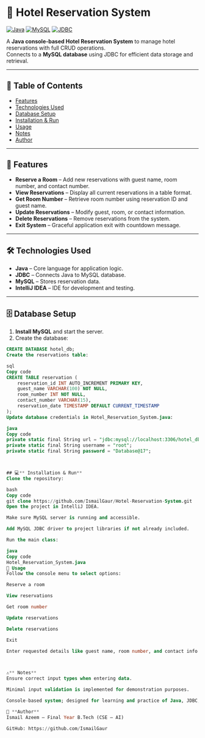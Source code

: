 # 🏨 Hotel Reservation System

[![Java](https://img.shields.io/badge/Java-17-orange?logo=java)](https://www.java.com/) 
[![MySQL](https://img.shields.io/badge/MySQL-8.0-blue?logo=mysql)](https://www.mysql.com/) 
[![JDBC](https://img.shields.io/badge/JDBC-Connector-blue)](https://docs.oracle.com/javase/tutorial/jdbc/)

A **Java console-based Hotel Reservation System** to manage hotel reservations with full CRUD operations.  
Connects to a **MySQL database** using JDBC for efficient data storage and retrieval.  

---

## 📌 Table of Contents

- [Features](#features)  
- [Technologies Used](#technologies-used)  
- [Database Setup](#database-setup)  
- [Installation & Run](#installation--run)  
- [Usage](#usage)   
- [Notes](#notes)  
- [Author](#author)  

---

## 🚀 Features

- **Reserve a Room** – Add new reservations with guest name, room number, and contact number.  
- **View Reservations** – Display all current reservations in a table format.  
- **Get Room Number** – Retrieve room number using reservation ID and guest name.  
- **Update Reservations** – Modify guest, room, or contact information.  
- **Delete Reservations** – Remove reservations from the system.  
- **Exit System** – Graceful application exit with countdown message.  

---

## 🛠️ Technologies Used

- **Java** – Core language for application logic.  
- **JDBC** – Connects Java to MySQL database.  
- **MySQL** – Stores reservation data.  
- **IntelliJ IDEA** – IDE for development and testing.  

---

## 🗄️ Database Setup

1. **Install MySQL** and start the server.  
2. Create the database:

```sql
CREATE DATABASE hotel_db;
Create the reservations table:

sql
Copy code
CREATE TABLE reservation (
    reservation_id INT AUTO_INCREMENT PRIMARY KEY,
    guest_name VARCHAR(100) NOT NULL,
    room_number INT NOT NULL,
    contact_number VARCHAR(15),
    reservation_date TIMESTAMP DEFAULT CURRENT_TIMESTAMP
);
Update database credentials in Hotel_Reservation_System.java:

java
Copy code
private static final String url = "jdbc:mysql://localhost:3306/hotel_db";
private static final String username = "root";
private static final String password = "Database@17";



## 💻** Installation & Run**
Clone the repository:

bash
Copy code
git clone https://github.com/IsmailGaur/Hotel-Reservation-System.git
Open the project in IntelliJ IDEA.

Make sure MySQL server is running and accessible.

Add MySQL JDBC driver to project libraries if not already included.

Run the main class:

java
Copy code
Hotel_Reservation_System.java
📝 Usage
Follow the console menu to select options:

Reserve a room

View reservations

Get room number

Update reservations

Delete reservations

Exit

Enter requested details like guest name, room number, and contact info.



⚠️** Notes**
Ensure correct input types when entering data.

Minimal input validation is implemented for demonstration purposes.

Console-based system; designed for learning and practice of Java, JDBC, and database handling.

👤 **Author**
Ismail Azeem – Final Year B.Tech (CSE – AI)

GitHub: https://github.com/IsmailGaur
